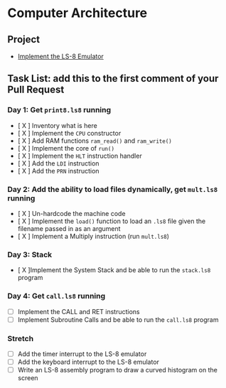 # Computer Architecture

## Project

- [Implement the LS-8 Emulator](ls8/)

## Task List: add this to the first comment of your Pull Request

### Day 1: Get `print8.ls8` running

- [ X ] Inventory what is here
- [ X ] Implement the `CPU` constructor
- [ X ] Add RAM functions `ram_read()` and `ram_write()`
- [ X ] Implement the core of `run()`
- [ X ] Implement the `HLT` instruction handler
- [ X ] Add the `LDI` instruction
- [ X ] Add the `PRN` instruction

### Day 2: Add the ability to load files dynamically, get `mult.ls8` running

- [ X ] Un-hardcode the machine code
- [ X ] Implement the `load()` function to load an `.ls8` file given the filename
  passed in as an argument
- [ X ] Implement a Multiply instruction (run `mult.ls8`)

### Day 3: Stack

- [ X ]Implement the System Stack and be able to run the `stack.ls8` program

### Day 4: Get `call.ls8` running

- [ ] Implement the CALL and RET instructions
- [ ] Implement Subroutine Calls and be able to run the `call.ls8` program

### Stretch

- [ ] Add the timer interrupt to the LS-8 emulator
- [ ] Add the keyboard interrupt to the LS-8 emulator
- [ ] Write an LS-8 assembly program to draw a curved histogram on the screen
